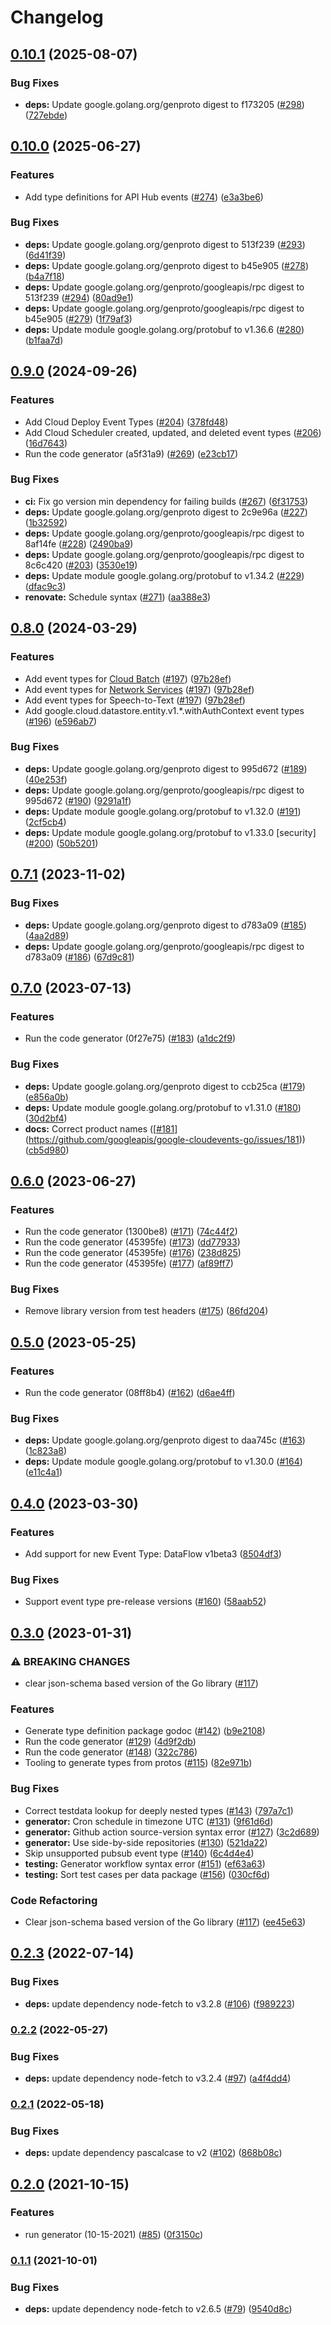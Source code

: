 # Changelog

## [0.10.1](https://github.com/googleapis/google-cloudevents-go/compare/v0.10.0...v0.10.1) (2025-08-07)


### Bug Fixes

* **deps:** Update google.golang.org/genproto digest to f173205 ([#298](https://github.com/googleapis/google-cloudevents-go/issues/298)) ([727ebde](https://github.com/googleapis/google-cloudevents-go/commit/727ebde97a3863c735d60b3632f94a428dbb0ea8))

## [0.10.0](https://github.com/googleapis/google-cloudevents-go/compare/v0.9.0...v0.10.0) (2025-06-27)


### Features

* Add type definitions for API Hub events ([#274](https://github.com/googleapis/google-cloudevents-go/issues/274)) ([e3a3be6](https://github.com/googleapis/google-cloudevents-go/commit/e3a3be63702e01c6c8a898059fd9050126ac5a21))


### Bug Fixes

* **deps:** Update google.golang.org/genproto digest to 513f239 ([#293](https://github.com/googleapis/google-cloudevents-go/issues/293)) ([6d41f39](https://github.com/googleapis/google-cloudevents-go/commit/6d41f39d2f109146f0336b169e02dece462af8ec))
* **deps:** Update google.golang.org/genproto digest to b45e905 ([#278](https://github.com/googleapis/google-cloudevents-go/issues/278)) ([b4a7f18](https://github.com/googleapis/google-cloudevents-go/commit/b4a7f18dd0bd8d5f55938ba203db602c41279bba))
* **deps:** Update google.golang.org/genproto/googleapis/rpc digest to 513f239 ([#294](https://github.com/googleapis/google-cloudevents-go/issues/294)) ([80ad9e1](https://github.com/googleapis/google-cloudevents-go/commit/80ad9e1be3f57623046cabaf1c703901d115ce90))
* **deps:** Update google.golang.org/genproto/googleapis/rpc digest to b45e905 ([#279](https://github.com/googleapis/google-cloudevents-go/issues/279)) ([1f79af3](https://github.com/googleapis/google-cloudevents-go/commit/1f79af3dee5a1d9077474baec78a8aec8e81afdf))
* **deps:** Update module google.golang.org/protobuf to v1.36.6 ([#280](https://github.com/googleapis/google-cloudevents-go/issues/280)) ([b1faa7d](https://github.com/googleapis/google-cloudevents-go/commit/b1faa7d1515257cbcb14624394485cfbf1d3e727))

## [0.9.0](https://github.com/googleapis/google-cloudevents-go/compare/v0.8.0...v0.9.0) (2024-09-26)


### Features

* Add Cloud Deploy Event Types ([#204](https://github.com/googleapis/google-cloudevents-go/issues/204)) ([378fd48](https://github.com/googleapis/google-cloudevents-go/commit/378fd4852f729d7590fc8852cae1911dd71ba604))
* Add Cloud Scheduler created, updated, and deleted event types ([#206](https://github.com/googleapis/google-cloudevents-go/issues/206)) ([16d7643](https://github.com/googleapis/google-cloudevents-go/commit/16d7643c1a2c1229c1712a55571a812a1be5ad11))
* Run the code generator (a5f31a9) ([#269](https://github.com/googleapis/google-cloudevents-go/issues/269)) ([e23cb17](https://github.com/googleapis/google-cloudevents-go/commit/e23cb178f5a40f8f6cceb3e8208d38698d612c51))


### Bug Fixes

* **ci:** Fix go version min dependency for failing builds ([#267](https://github.com/googleapis/google-cloudevents-go/issues/267)) ([6f31753](https://github.com/googleapis/google-cloudevents-go/commit/6f31753828df4cecc5cf3746f8946c01282de9f4))
* **deps:** Update google.golang.org/genproto digest to 2c9e96a ([#227](https://github.com/googleapis/google-cloudevents-go/issues/227)) ([1b32592](https://github.com/googleapis/google-cloudevents-go/commit/1b32592c45bf5c4ffff97297beb25c803f8d0ec5))
* **deps:** Update google.golang.org/genproto/googleapis/rpc digest to 8af14fe ([#228](https://github.com/googleapis/google-cloudevents-go/issues/228)) ([2490ba9](https://github.com/googleapis/google-cloudevents-go/commit/2490ba97de64131e1a6e95ecd7230c6d0f308435))
* **deps:** Update google.golang.org/genproto/googleapis/rpc digest to 8c6c420 ([#203](https://github.com/googleapis/google-cloudevents-go/issues/203)) ([3530e19](https://github.com/googleapis/google-cloudevents-go/commit/3530e191618698dc3e9c74bfbdf32abb3c0d5841))
* **deps:** Update module google.golang.org/protobuf to v1.34.2 ([#229](https://github.com/googleapis/google-cloudevents-go/issues/229)) ([dfac9c3](https://github.com/googleapis/google-cloudevents-go/commit/dfac9c39a37991676e777fc3758456e82aed1dbd))
* **renovate:** Schedule syntax ([#271](https://github.com/googleapis/google-cloudevents-go/issues/271)) ([aa388e3](https://github.com/googleapis/google-cloudevents-go/commit/aa388e3994c3c965d43f06eb5c573d03b1d4d207))

## [0.8.0](https://github.com/googleapis/google-cloudevents-go/compare/v0.7.1...v0.8.0) (2024-03-29)


### Features

* Add event types for [Cloud Batch](https://cloud.google.com/eventarc/docs/reference/supported-events#batch) ([#197](https://github.com/googleapis/google-cloudevents-go/issues/197)) ([97b28ef](https://github.com/googleapis/google-cloudevents-go/commit/97b28ef36421b64a645b5f330549d15f5895ec48))
* Add event types for [Network Services](https://cloud.google.com/eventarc/docs/reference/supported-events#network-services) ([#197](https://github.com/googleapis/google-cloudevents-go/issues/197)) ([97b28ef](https://github.com/googleapis/google-cloudevents-go/commit/97b28ef36421b64a645b5f330549d15f5895ec48))
* Add event types for Speech-to-Text ([#197](https://github.com/googleapis/google-cloudevents-go/issues/197)) ([97b28ef](https://github.com/googleapis/google-cloudevents-go/commit/97b28ef36421b64a645b5f330549d15f5895ec48))
* Add google.cloud.datastore.entity.v1.*.withAuthContext event types ([#196](https://github.com/googleapis/google-cloudevents-go/issues/196)) ([e596ab7](https://github.com/googleapis/google-cloudevents-go/commit/e596ab744e99445a8a2c6b23d0cc59714207cf4f))


### Bug Fixes

* **deps:** Update google.golang.org/genproto digest to 995d672 ([#189](https://github.com/googleapis/google-cloudevents-go/issues/189)) ([40e253f](https://github.com/googleapis/google-cloudevents-go/commit/40e253fd80c5b5433916e0e21effe700fcdf423d))
* **deps:** Update google.golang.org/genproto/googleapis/rpc digest to 995d672 ([#190](https://github.com/googleapis/google-cloudevents-go/issues/190)) ([9291a1f](https://github.com/googleapis/google-cloudevents-go/commit/9291a1f14eef3a33cf99a64d284ce034d21b4696))
* **deps:** Update module google.golang.org/protobuf to v1.32.0 ([#191](https://github.com/googleapis/google-cloudevents-go/issues/191)) ([2cf5cb4](https://github.com/googleapis/google-cloudevents-go/commit/2cf5cb4415e862beeb1234243eade91ffae3573c))
* **deps:** Update module google.golang.org/protobuf to v1.33.0 [security] ([#200](https://github.com/googleapis/google-cloudevents-go/issues/200)) ([50b5201](https://github.com/googleapis/google-cloudevents-go/commit/50b5201af9aa8d10ad1650933ea6ecd37dc8fe5e))

## [0.7.1](https://github.com/googleapis/google-cloudevents-go/compare/v0.7.0...v0.7.1) (2023-11-02)


### Bug Fixes

* **deps:** Update google.golang.org/genproto digest to d783a09 ([#185](https://github.com/googleapis/google-cloudevents-go/issues/185)) ([4aa2d89](https://github.com/googleapis/google-cloudevents-go/commit/4aa2d89097e98f7de07f772980c6322575e4bb29))
* **deps:** Update google.golang.org/genproto/googleapis/rpc digest to d783a09 ([#186](https://github.com/googleapis/google-cloudevents-go/issues/186)) ([67d9c81](https://github.com/googleapis/google-cloudevents-go/commit/67d9c81912fd037f8297de6a7fb206396dac3cf9))

## [0.7.0](https://github.com/googleapis/google-cloudevents-go/compare/v0.6.0...v0.7.0) (2023-07-13)


### Features

* Run the code generator (0f27e75) ([#183](https://github.com/googleapis/google-cloudevents-go/issues/183)) ([a1dc2f9](https://github.com/googleapis/google-cloudevents-go/commit/a1dc2f9b451966a0a06830b60ea82b9bb51773d2))


### Bug Fixes

* **deps:** Update google.golang.org/genproto digest to ccb25ca ([#179](https://github.com/googleapis/google-cloudevents-go/issues/179)) ([e856a0b](https://github.com/googleapis/google-cloudevents-go/commit/e856a0b7e32fa2c685d77c883cdbbd11bea27095))
* **deps:** Update module google.golang.org/protobuf to v1.31.0 ([#180](https://github.com/googleapis/google-cloudevents-go/issues/180)) ([30d2bf4](https://github.com/googleapis/google-cloudevents-go/commit/30d2bf4f584832c2c3dec9adb69510e1386f2013))
* **docs:** Correct product names ([[#181](https://github.com/googleapis/google-cloudevents-go/issues/181)](https://github.com/googleapis/google-cloudevents-go/issues/181)) ([cb5d980](https://github.com/googleapis/google-cloudevents-go/commit/cb5d9801c1d10139a4bafaafbd58cc06a739873a))

## [0.6.0](https://github.com/googleapis/google-cloudevents-go/compare/v0.5.0...v0.6.0) (2023-06-27)


### Features

* Run the code generator (1300be8) ([#171](https://github.com/googleapis/google-cloudevents-go/issues/171)) ([74c44f2](https://github.com/googleapis/google-cloudevents-go/commit/74c44f20b0ce858b128c1e19b8d0436470ccd757))
* Run the code generator (45395fe) ([#173](https://github.com/googleapis/google-cloudevents-go/issues/173)) ([dd77933](https://github.com/googleapis/google-cloudevents-go/commit/dd779339a48877382e5eb816a50b890ccd9405c8))
* Run the code generator (45395fe) ([#176](https://github.com/googleapis/google-cloudevents-go/issues/176)) ([238d825](https://github.com/googleapis/google-cloudevents-go/commit/238d825a1c9fea635bc4cf60120c39b530f6a0b5))
* Run the code generator (45395fe) ([#177](https://github.com/googleapis/google-cloudevents-go/issues/177)) ([af89ff7](https://github.com/googleapis/google-cloudevents-go/commit/af89ff7873cf17caac21af1b2f9ea9b96a4e23ef))


### Bug Fixes

* Remove library version from test headers ([#175](https://github.com/googleapis/google-cloudevents-go/issues/175)) ([86fd204](https://github.com/googleapis/google-cloudevents-go/commit/86fd204b7a2d50b791cc2bae3133ecf6164b50fd))

## [0.5.0](https://github.com/googleapis/google-cloudevents-go/compare/v0.4.0...v0.5.0) (2023-05-25)


### Features

* Run the code generator (08ff8b4) ([#162](https://github.com/googleapis/google-cloudevents-go/issues/162)) ([d6ae4ff](https://github.com/googleapis/google-cloudevents-go/commit/d6ae4ffe75b73207a5f3fa9e73152236e6f4680c))


### Bug Fixes

* **deps:** Update google.golang.org/genproto digest to daa745c ([#163](https://github.com/googleapis/google-cloudevents-go/issues/163)) ([1c823a8](https://github.com/googleapis/google-cloudevents-go/commit/1c823a8929478cdeb99a2f43f106d277eafb7b94))
* **deps:** Update module google.golang.org/protobuf to v1.30.0 ([#164](https://github.com/googleapis/google-cloudevents-go/issues/164)) ([e11c4a1](https://github.com/googleapis/google-cloudevents-go/commit/e11c4a1ec21999cbdb2e32a149fe7743246f5d65))

## [0.4.0](https://github.com/googleapis/google-cloudevents-go/compare/v0.3.0...v0.4.0) (2023-03-30)


### Features

* Add support for new Event Type: DataFlow v1beta3 ([8504df3](https://github.com/googleapis/google-cloudevents-go/commit/8504df35ac0d25d907f960019cee432e60653d0d))


### Bug Fixes

* Support event type pre-release versions ([#160](https://github.com/googleapis/google-cloudevents-go/issues/160)) ([58aab52](https://github.com/googleapis/google-cloudevents-go/commit/58aab5260f1a2af84591e0dbc524582f685f6e5d))

## [0.3.0](https://github.com/googleapis/google-cloudevents-go/compare/v0.2.3...v0.3.0) (2023-01-31)


### ⚠ BREAKING CHANGES

* clear json-schema based version of the Go library ([#117](https://github.com/googleapis/google-cloudevents-go/issues/117))

### Features

* Generate type definition package godoc ([#142](https://github.com/googleapis/google-cloudevents-go/issues/142)) ([b9e2108](https://github.com/googleapis/google-cloudevents-go/commit/b9e2108ebc539fe8d2565da60b70c1a3f1478ee7))
* Run the code generator ([#129](https://github.com/googleapis/google-cloudevents-go/issues/129)) ([4d9f2db](https://github.com/googleapis/google-cloudevents-go/commit/4d9f2db181810f528ba351d8c2b3d758c4c93a0b))
* Run the code generator ([#148](https://github.com/googleapis/google-cloudevents-go/issues/148)) ([322c786](https://github.com/googleapis/google-cloudevents-go/commit/322c786abef2dfa47cce9a2d082ed83e47f5b10e))
* Tooling to generate types from protos ([#115](https://github.com/googleapis/google-cloudevents-go/issues/115)) ([82e971b](https://github.com/googleapis/google-cloudevents-go/commit/82e971b95f34e445d1eb51ff202be9441ec4c906))


### Bug Fixes

* Correct testdata lookup for deeply nested types ([#143](https://github.com/googleapis/google-cloudevents-go/issues/143)) ([797a7c1](https://github.com/googleapis/google-cloudevents-go/commit/797a7c1e4bc19f556367330e213a7da3aa95aae7))
* **generator:** Cron schedule in timezone UTC ([#131](https://github.com/googleapis/google-cloudevents-go/issues/131)) ([9f61d6d](https://github.com/googleapis/google-cloudevents-go/commit/9f61d6d0d13bc36246ae7df19258d99247aed0ee))
* **generator:** Github action source-version syntax error ([#127](https://github.com/googleapis/google-cloudevents-go/issues/127)) ([3c2d689](https://github.com/googleapis/google-cloudevents-go/commit/3c2d6895c4043f1043ef4de191b354859858230a))
* **generator:** Use side-by-side repositories ([#130](https://github.com/googleapis/google-cloudevents-go/issues/130)) ([521da22](https://github.com/googleapis/google-cloudevents-go/commit/521da225b7e85d6901bdc316b9542d1060aad29e))
* Skip unsupported pubsub event type ([#140](https://github.com/googleapis/google-cloudevents-go/issues/140)) ([6c4d4e4](https://github.com/googleapis/google-cloudevents-go/commit/6c4d4e4c144439c269a66fd86e076673db7041cd))
* **testing:** Generator workflow syntax error ([#151](https://github.com/googleapis/google-cloudevents-go/issues/151)) ([ef63a63](https://github.com/googleapis/google-cloudevents-go/commit/ef63a63ea939a736fe1d92597826e3abd01565a6))
* **testing:** Sort test cases per data package ([#156](https://github.com/googleapis/google-cloudevents-go/issues/156)) ([030cf6d](https://github.com/googleapis/google-cloudevents-go/commit/030cf6dced4d3ac2748a32e760f53f17fffd698e))


### Code Refactoring

* Clear json-schema based version of the Go library ([#117](https://github.com/googleapis/google-cloudevents-go/issues/117)) ([ee45e63](https://github.com/googleapis/google-cloudevents-go/commit/ee45e636b4393792ab0fbccb237c35081fc87e18))

## [0.2.3](https://github.com/googleapis/google-cloudevents-go/compare/v0.2.2...v0.2.3) (2022-07-14)


### Bug Fixes

* **deps:** update dependency node-fetch to v3.2.8 ([#106](https://github.com/googleapis/google-cloudevents-go/issues/106)) ([f989223](https://github.com/googleapis/google-cloudevents-go/commit/f989223899b6416c31944e47de5ba96039a8f1be))

### [0.2.2](https://github.com/googleapis/google-cloudevents-go/compare/v0.2.1...v0.2.2) (2022-05-27)


### Bug Fixes

* **deps:** update dependency node-fetch to v3.2.4 ([#97](https://github.com/googleapis/google-cloudevents-go/issues/97)) ([a4f4dd4](https://github.com/googleapis/google-cloudevents-go/commit/a4f4dd423f2ff502647efeb52fb6b5cb9b93c19e))

### [0.2.1](https://github.com/googleapis/google-cloudevents-go/compare/v0.2.0...v0.2.1) (2022-05-18)


### Bug Fixes

* **deps:** update dependency pascalcase to v2 ([#102](https://github.com/googleapis/google-cloudevents-go/issues/102)) ([868b08c](https://github.com/googleapis/google-cloudevents-go/commit/868b08cd730a504d4a6c20ad5e3e25aaf14f9b2a))

## [0.2.0](https://www.github.com/googleapis/google-cloudevents-go/compare/v0.1.1...v0.2.0) (2021-10-15)


### Features

* run generator (10-15-2021) ([#85](https://www.github.com/googleapis/google-cloudevents-go/issues/85)) ([0f3150c](https://www.github.com/googleapis/google-cloudevents-go/commit/0f3150c20752d8f66341b2b32892e3847b571d44))

### [0.1.1](https://www.github.com/googleapis/google-cloudevents-go/compare/v0.1.0...v0.1.1) (2021-10-01)


### Bug Fixes

* **deps:** update dependency node-fetch to v2.6.5 ([#79](https://www.github.com/googleapis/google-cloudevents-go/issues/79)) ([9540d8c](https://www.github.com/googleapis/google-cloudevents-go/commit/9540d8c68b0d26c8b43b566a2feacb4cee3d9a9b))
